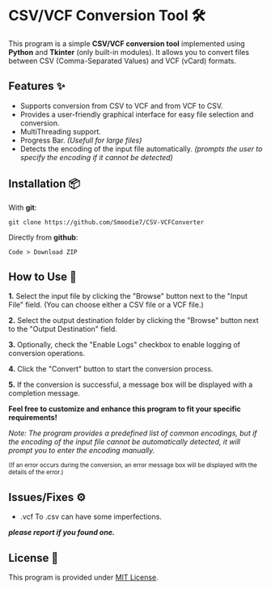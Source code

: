 # CSV/VCF Conversion Tool 🛠️

This program is a simple **CSV/VCF conversion tool** implemented using **Python** and **Tkinter** (only built-in modules). It allows you to convert files between CSV (Comma-Separated Values) and VCF (vCard) formats.

## Features ✨

- Supports conversion from CSV to VCF and from VCF to CSV.
- Provides a user-friendly graphical interface for easy file selection and conversion.
- MultiThreading support.
- Progress Bar. *(Usefull for large files)*
- Detects the encoding of the input file automatically. *(prompts the user to specify the encoding if it cannot be detected)*

## Installation 📦

With **git**:
```
git clone https://github.com/Smoodie7/CSV-VCFConverter
```
Directly from **github**:
```
Code > Download ZIP
```

## How to Use 💭

**1.** Select the input file by clicking the "Browse" button next to the "Input File" field. (You can choose either a CSV file or a VCF file.)

**2.** Select the output destination folder by clicking the "Browse" button next to the "Output Destination" field.

**3.** Optionally, check the "Enable Logs" checkbox to enable logging of conversion operations.

**4.** Click the "Convert" button to start the conversion process.

**5.** If the conversion is successful, a message box will be displayed with a completion message.


**Feel free to customize and enhance this program to fit your specific requirements!**

*Note: The program provides a predefined list of common encodings, but if the encoding of the input file cannot be automatically detected, it will prompt you to enter the encoding manually.*

<sup>(If an error occurs during the conversion, an error message box will be displayed with the details of the error.)</sup>

## Issues/Fixes ⚙️

- .vcf To .csv can have some imperfections.

***please report if you found one.***

## License 📜

This program is provided under <a href="https://opensource.org/licenses/MIT" style="text-decoration: underline;">MIT License</a>.

